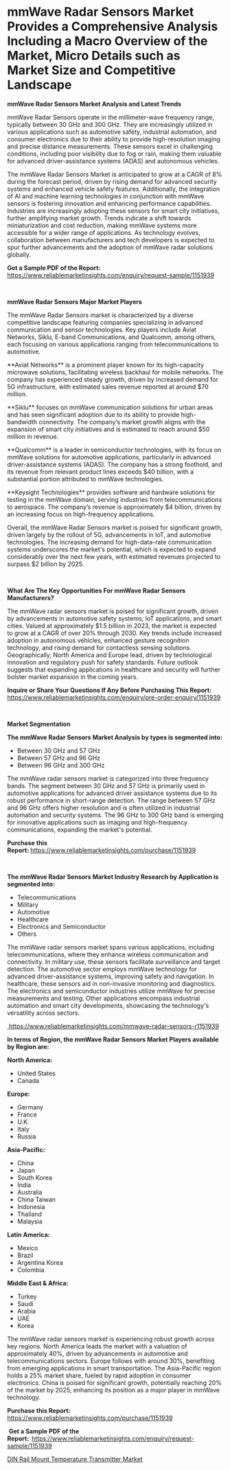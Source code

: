 <p><h1>mmWave Radar Sensors Market Provides a Comprehensive Analysis Including a Macro Overview of the Market, Micro Details such as Market Size and Competitive Landscape</h1></p><p><strong>mmWave Radar Sensors Market Analysis and Latest Trends</strong></p>
<p><p>mmWave Radar Sensors operate in the millimeter-wave frequency range, typically between 30 GHz and 300 GHz. They are increasingly utilized in various applications such as automotive safety, industrial automation, and consumer electronics due to their ability to provide high-resolution imaging and precise distance measurements. These sensors excel in challenging conditions, including poor visibility due to fog or rain, making them valuable for advanced driver-assistance systems (ADAS) and autonomous vehicles.</p><p>The mmWave Radar Sensors Market is anticipated to grow at a CAGR of 8% during the forecast period, driven by rising demand for advanced security systems and enhanced vehicle safety features. Additionally, the integration of AI and machine learning technologies in conjunction with mmWave sensors is fostering innovation and enhancing performance capabilities. Industries are increasingly adopting these sensors for smart city initiatives, further amplifying market growth. Trends indicate a shift towards miniaturization and cost reduction, making mmWave systems more accessible for a wider range of applications. As technology evolves, collaboration between manufacturers and tech developers is expected to spur further advancements and the adoption of mmWave radar solutions globally.</p></p>
<p><strong>Get a Sample PDF of the Report:&nbsp;</strong> <a href="https://www.reliablemarketinsights.com/enquiry/request-sample/1151939?utm_campaign=1894&utm_medium=2&utm_source=Github&utm_content=ia&utm_term=06042025&utm_id=mmwave-radar-sensors">https://www.reliablemarketinsights.com/enquiry/request-sample/1151939</a></p>
<p>&nbsp;</p>
<p><strong>mmWave Radar Sensors Major Market Players</strong></p>
<p><p>The mmWave Radar Sensors market is characterized by a diverse competitive landscape featuring companies specializing in advanced communication and sensor technologies. Key players include Aviat Networks, Siklu, E-band Communications, and Qualcomm, among others, each focusing on various applications ranging from telecommunications to automotive.</p><p>**Aviat Networks** is a prominent player known for its high-capacity microwave solutions, facilitating wireless backhaul for mobile networks. The company has experienced steady growth, driven by increased demand for 5G infrastructure, with estimated sales revenue reported at around $70 million. </p><p>**Siklu** focuses on mmWave communication solutions for urban areas and has seen significant adoption due to its ability to provide high-bandwidth connectivity. The company’s market growth aligns with the expansion of smart city initiatives and is estimated to reach around $50 million in revenue.</p><p>**Qualcomm** is a leader in semiconductor technologies, with its focus on mmWave solutions for automotive applications, particularly in advanced driver-assistance systems (ADAS). The company has a strong foothold, and its revenue from relevant product lines exceeds $40 billion, with a substantial portion attributed to mmWave technologies.</p><p>**Keysight Technologies** provides software and hardware solutions for testing in the mmWave domain, serving industries from telecommunications to aerospace. The company’s revenue is approximately $4 billion, driven by an increasing focus on high-frequency applications.</p><p>Overall, the mmWave Radar Sensors market is poised for significant growth, driven largely by the rollout of 5G, advancements in IoT, and automotive technologies. The increasing demand for high-data-rate communication systems underscores the market's potential, which is expected to expand considerably over the next few years, with estimated revenues projected to surpass $2 billion by 2025.</p></p>
<p>&nbsp;</p>
<p><strong>What Are The Key Opportunities For mmWave Radar Sensors Manufacturers?</strong></p>
<p><p>The mmWave radar sensors market is poised for significant growth, driven by advancements in automotive safety systems, IoT applications, and smart cities. Valued at approximately $1.5 billion in 2023, the market is expected to grow at a CAGR of over 20% through 2030. Key trends include increased adoption in autonomous vehicles, enhanced gesture recognition technology, and rising demand for contactless sensing solutions. Geographically, North America and Europe lead, driven by technological innovation and regulatory push for safety standards. Future outlook suggests that expanding applications in healthcare and security will further bolster market expansion in the coming years.</p></p>
<p><strong>Inquire or Share Your Questions If Any Before Purchasing This Report:</strong> <a href="https://www.reliablemarketinsights.com/enquiry/pre-order-enquiry/1151939?utm_campaign=1894&utm_medium=2&utm_source=Github&utm_content=ia&utm_term=06042025&utm_id=mmwave-radar-sensors">https://www.reliablemarketinsights.com/enquiry/pre-order-enquiry/1151939</a></p>
<p>&nbsp;</p>
<p><strong>Market Segmentation</strong></p>
<p><strong>The mmWave Radar Sensors Market Analysis by types is segmented into:</strong></p>
<p><ul><li>Between 30 GHz and 57 GHz</li><li>Between 57 GHz and 96 GHz</li><li>Between 96 GHz and 300 GHz</li></ul></p>
<p><p>The mmWave radar sensors market is categorized into three frequency bands. The segment between 30 GHz and 57 GHz is primarily used in automotive applications for advanced driver assistance systems due to its robust performance in short-range detection. The range between 57 GHz and 96 GHz offers higher resolution and is often utilized in industrial automation and security systems. The 96 GHz to 300 GHz band is emerging for innovative applications such as imaging and high-frequency communications, expanding the market's potential.</p></p>
<p><strong>Purchase this Report:&nbsp;</strong><a href="https://www.reliablemarketinsights.com/purchase/1151939?utm_campaign=1894&utm_medium=2&utm_source=Github&utm_content=ia&utm_term=06042025&utm_id=mmwave-radar-sensors">https://www.reliablemarketinsights.com/purchase/1151939</a></p>
<p>&nbsp;</p>
<p><strong>The mmWave Radar Sensors Market Industry Research by Application is segmented into:</strong></p>
<p><ul><li>Telecommunications</li><li>Military</li><li>Automotive</li><li>Healthcare</li><li>Electronics and Semiconductor</li><li>Others</li></ul></p>
<p><p>The mmWave radar sensors market spans various applications, including telecommunications, where they enhance wireless communication and connectivity. In military use, these sensors facilitate surveillance and target detection. The automotive sector employs mmWave technology for advanced driver-assistance systems, improving safety and navigation. In healthcare, these sensors aid in non-invasive monitoring and diagnostics. The electronics and semiconductor industries utilize mmWave for precise measurements and testing. Other applications encompass industrial automation and smart city developments, showcasing the technology's versatility across sectors.</p></p>
<p><a href="https://www.reliablemarketinsights.com/mmwave-radar-sensors-r1151939?utm_campaign=1894&utm_medium=2&utm_source=Github&utm_content=ia&utm_term=06042025&utm_id=mmwave-radar-sensors">&nbsp;https://www.reliablemarketinsights.com/mmwave-radar-sensors-r1151939</a></p>
<p><strong>In terms of Region, the mmWave Radar Sensors Market Players available by Region are:</strong></p>
<p>
    <p> <strong> North America: </strong>
        <ul>
            <li>United States</li>
            <li>Canada</li>
        </ul>
        </p> 
    <p> <strong> Europe: </strong>
        <ul>
            <li>Germany</li>
            <li>France</li>
            <li>U.K.</li>
            <li>Italy</li>
            <li>Russia</li>
        </ul>
        </p> 
    <p> <strong> Asia-Pacific: </strong>
        <ul>
            <li>China</li>
            <li>Japan</li>
            <li>South Korea</li>
            <li>India</li>
            <li>Australia</li>
            <li>China Taiwan</li>
            <li>Indonesia</li>
            <li>Thailand</li>
            <li>Malaysia</li>
        </ul>
        </p> 
    <p> <strong> Latin America: </strong>
        <ul>
            <li>Mexico</li>
            <li>Brazil</li>
            <li>Argentina Korea</li>
            <li>Colombia</li>
        </ul>
        </p> 
    <p> <strong> Middle East & Africa: </strong>
        <ul>
            <li>Turkey</li>
            <li>Saudi</li>
            <li>Arabia</li>
            <li>UAE</li>
            <li>Korea</li>
        </ul>
    </p>
    </p>
<p><p>The mmWave radar sensors market is experiencing robust growth across key regions. North America leads the market with a valuation of approximately 40%, driven by advancements in automotive and telecommunications sectors. Europe follows with around 30%, benefiting from emerging applications in smart transportation. The Asia-Pacific region holds a 25% market share, fueled by rapid adoption in consumer electronics. China is poised for significant growth, potentially reaching 20% of the market by 2025, enhancing its position as a major player in mmWave technology.</p></p>
<p><strong>Purchase this Report: </strong><a href="https://www.reliablemarketinsights.com/purchase/1151939?utm_campaign=1894&utm_medium=2&utm_source=Github&utm_content=ia&utm_term=06042025&utm_id=mmwave-radar-sensors">https://www.reliablemarketinsights.com/purchase/1151939</a></p>
<p>&nbsp;<strong>Get a Sample PDF of the Report:&nbsp;&nbsp;</strong><a href="https://www.reliablemarketinsights.com/enquiry/request-sample/1151939?utm_campaign=1894&utm_medium=2&utm_source=Github&utm_content=ia&utm_term=06042025&utm_id=mmwave-radar-sensors">https://www.reliablemarketinsights.com/enquiry/request-sample/1151939</a></p>
<p><strong></strong></p>
<p><p><a href="https://github.com/hgf64gh/Market-Research-Report-List-2/blob/main/din-rail-mount-temperature-transmitter-market.md?utm_campaign=1894&utm_medium=2&utm_source=Github&utm_content=ia&utm_term=06042025&utm_id=mmwave-radar-sensors">DIN Rail Mount Temperature Transmitter Market</a></p></p>